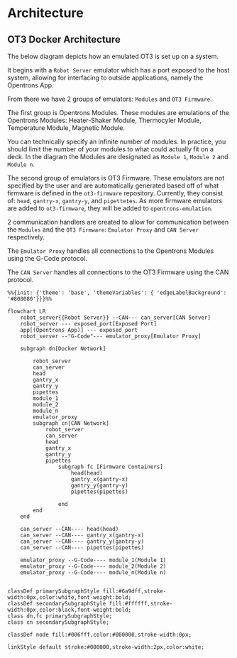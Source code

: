 # Architecture

## OT3 Docker Architecture

The below diagram depicts how an emulated OT3 is set up on a system.

It begins with a `Robot Server` emulator which has a port exposed to the host system, allowing for interfacing to
outside applications, namely the Opentrons App.

From there we have 2 groups of emulators: `Modules` and `OT3 Firmware`.

The first group is Opentrons Modules. These modules are emulations of the Opentrons Modules: Heater-Shaker Module,
Thermocyler Module, Temperature Module, Magnetic Module.

You can technically specify an infinite number of modules. In practice, you should limit the number of your modules to
what could actually fit on a deck. In the diagram the Modules are designated as `Module 1`, `Module 2` and `Module n`.

The second group of emulators is OT3 Firmware. These emulators are not specified by the user and are automatically
generated based off of what firmware is defined in the `ot3-firmware` repository. Currently, they consist of: `head`,
`gantry-x`, `gantry-y`, and `pipettetes`. As more firmware emulators are added to `ot3-firmware`, they will be added
to `opentrons-emulation`.

2 communication handlers are created to allow for communication between the `Modules` and the `OT3 Firmware`:
`Emulator Proxy` and `CAN Server` respectively.

The `Emulator Proxy` handles all connections to the Opentrons Modules using the G-Code protocol.

The `CAN Server` handles all connections to the OT3 Firmware using the CAN protocol.

```mermaid
%%{init: {'theme': 'base', 'themeVariables': { 'edgeLabelBackground': '#808080'}}}%%

flowchart LR
    robot_server{{Robot Server}} --CAN--- can_server[CAN Server]
    robot_server --- exposed_port[Exposed Port]
    app[(Opentrons App)] --- exposed_port
    robot_server --"G-Code"--- emulator_proxy[Emulator Proxy]

    subgraph dn[Docker Network]
        
        robot_server
        can_server
        head
        gantry_x
        gantry_y
        pipettes
        module_1
        module_2
        module_n
        emulator_proxy
        subgraph cn[CAN Network]
            robot_server
            can_server
            head
            gantry_x
            gantry_y
            pipettes
                subgraph fc [Firmware Containers]
                    head(head)
                    gantry_x(gantry-x)
                    gantry_y(gantry-y)
                    pipettes(pipettes)
                    
                end
        end
    end

    can_server --CAN---- head(head)
    can_server --CAN---- gantry_x(gantry-x)
    can_server --CAN---- gantry_y(gantry-y)
    can_server --CAN---- pipettes(pipettes)

    emulator_proxy --G-Code---- module_1(Module 1)
    emulator_proxy --G-Code---- module_2(Module 2)
    emulator_proxy --G-Code---- module_n(Module n)


classDef primarySubgraphStyle fill:#6a9dff,stroke-width:0px,color:white,font-weight:bold;
classDef secondarySubgraphStyle fill:#ffffff,stroke-width:0px,color:black,font-weight:bold;
class dn,fc primarySubgraphStyle;
class cn secondarySubgraphStyle;

classDef node fill:#006fff,color:#000000,stroke-width:0px;

linkStyle default stroke:#000000,stroke-width:2px,color:white;
```
